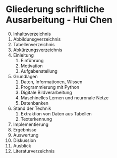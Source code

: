 # Gliederung schriftliche Ausarbeitung - Hui Chen

0. Inhaltsverzeichnis
1. Abbildunsgverzeichnis
2. Tabellenverzeichnis
3. Abkürzungsverzeichnis
4. Einleitung
   1. Einführung
   2. Motivation
   3. Aufgabenstellung
5. Grundlagen
   1. Daten, Informationen, Wissen
   2. Programmierung mit Python
   3. Digitale Bildverarbeitung
   4. Maschinelles Lernen und neuronale Netze
   5. Datenbanken
6. Stand der Technik
   1. Extraktion von Daten aus Tabellen
   2. Texterkennung
7. Implementierung
8. Ergebnisse
9. Auswertung
10. Diskussion
11. Ausblick
12. Literaturverzeichnis